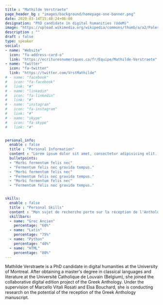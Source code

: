 ```yaml
---
title : "Mathilde Verstraete"
page_header_bg : "images/background/homepage-one-banner.png"
date: 2020-03-14T15:40:24+06:00
designation: "PhD candidate in digital humanities (UdeM)"
image: "https://upload.wikimedia.org/wikipedia/commons/thumb/a/a2/Palestra_grande_di_pompei%2C_affreschi_di_Moregine%2C_primo_triclinio_%2C_IV_stile%2C_epoca_neroniana%2C_le_muse_03_clio.jpg/800px-Palestra_grande_di_pompei%2C_affreschi_di_Moregine%2C_primo_triclinio_%2C_IV_stile%2C_epoca_neroniana%2C_le_muse_03_clio.jpg"
description : ""
draft : false
type: speaker
social:
- name: "Website"
  icon: "fa-address-card-o"
  link: "https://ecrituresnumeriques.ca/fr/Equipe/Mathilde-Verstraete"
- name: "twitter"
  icon: "fa-twitter"
  link: "https://twitter.com/VrstMathilde"
# - name: "facebook"
#   icon: "fa-facebook"
#   link: "#"
# - name: "linkedin"
#   icon: "fa-linkedin"
#   link: "#"
# - name: "instagram"
#   icon: "fa-instagram"
#   link: "#"
# - name: "skype"
#   icon: "fa-skype"
#   link: "#"


personal_info:
  enable : false
  title : "Personal Information"
  content : "Lorem ipsum dolor sit amet, consectetur adipisicing elit. Excepturi explicabo suscipit deleniti voluptatum quos nostrum iure doloremque cupiditate voluptatem a enim eaque quod perspiciatis repudiandae, mollitia adipisci ea, quidem eveniet consequatur veniam error. Adipisci, suscipit corporis repellat, soluta vitae deserunt."
  bulletpoints:
  - "Morbi fermentum felis nec"
  - "Fermentum felis nec gravida tempus."
  - "Morbi fermentum felis nec"
  - "Fermentum felis nec gravida tempus."
  - "Morbi fermentum felis nec"
  - "Fermentum felis nec gravida tempus."


skills:
  enable : false
  title : "Personal Skills"
  content : "Mon sujet de recherche porte sur la réception de l'Anthologie Grecque..."
  skillbars:
  - name: "Grec Ancien"
    percentage: "60%"
  - name: "Latin"
    percentage: "75%"
  - name: "Python"
    percentage: "40%"
  - name: "HTML"
    percentage: "80%"
---
```

Mathilde Verstraete is a PhD candidate in digital humanities at the University of Montreal. After obtaining a master's degree in classical languages and literature at the Université Catholique de Louvain (Belgium), she joined the collaborative digital edition project of the Greek Anthology. Under the supervision of Marcello Vitali Rosati and Elsa Bouchard, she is conducting research on the potential of the reception of the Greek Anthology manuscript. 